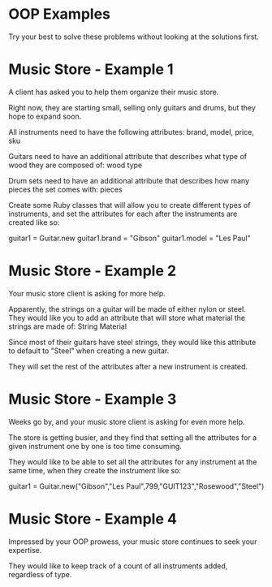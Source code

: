 OOP Examples
============

Try your best to solve these problems without looking at the solutions first.


Music Store - Example 1
============

A client has asked you to help them organize their music store.

Right now, they are starting small, selling only guitars and drums, but they hope to expand soon.

All instruments need to have the following attributes: brand, model, price, sku

Guitars need to have an additional attribute that describes what type of wood they are composed of: wood type

Drum sets need to have an additional attribute that describes how many pieces the set comes with: pieces

Create some Ruby classes that will allow you to create different types of instruments, and set the attributes for each after the instruments are created like so:

guitar1 = Guitar.new
guitar1.brand = "Gibson"
guitar1.model = "Les Paul"


Music Store - Example 2
============

Your music store client is asking for more help.

Apparently, the strings on a guitar will be made of either nylon or steel. They would like you to add an attribute that will store what material the strings are made of: String Material

Since most of their guitars have steel strings, they would like this attribute to default to "Steel" when creating a new guitar.

They will set the rest of the attributes after a new instrument is created.


Music Store - Example 3
============

Weeks go by, and your music store client is asking for even more help. 

The store is getting busier, and they find that setting all the attributes for a given instrument one by one is too time consuming. 

They would like to be able to set all the attributes for any instrument at the same time, when they create the instrument like so:

guitar1 = Guitar.new("Gibson","Les Paul",799,"GUIT123","Rosewood","Steel")


Music Store - Example 4
============

Impressed by your OOP prowess, your music store continues to seek your expertise.

They would like to keep track of a count of all instruments added, regardless of type.







